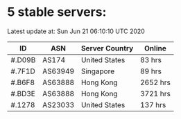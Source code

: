 # 5 stable servers:

Latest update at: Sun Jun 21 06:10:10 UTC 2020

| ID | ASN | Server Country | Online |
| -- | --- | -------------- | ------ |
| #.D09B | AS174 | United States | 83 hrs |
| #.7F1D | AS63949 | Singapore | 89 hrs |
| #.B6F8 | AS63888 | Hong Kong | 2652 hrs |
| #.BD3E | AS63888 | Hong Kong | 3721 hrs |
| #.1278 | AS23033 | United States | 137 hrs |

